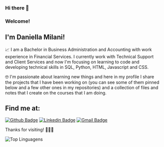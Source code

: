 ### Hi there 👋  
### Welcome!
 
## I'm Daniella Milani!
 
📈  I am a Bachelor in Business Administration and Accounting with work experience in Financial Services. I currently work with Technical Support and Client Services and now I'm focusing on learning to code and developing technical skills in SQL, Python, HTML, Javascript and CSS.

🤓  I'm passionate about learning new things and  here in my profile I share the projects that I have been working on (you can see some of them pinned below and a few other ones in my repositories) and a collection of files and notes that I create on the courses that I am doing.
 
## Find me at:
[![Github Badge](https://img.shields.io/badge/-Github-000?style=flat-square&logo=Github&logoColor=white&link=https://github.com/danimilani)](https://github.com/danimilani)
[![Linkedin Badge](https://img.shields.io/badge/-LinkedIn-blue?style=flat-square&logo=Linkedin&logoColor=white&link=https://www.linkedin.com/in/daniella-milani/)](https://www.linkedin.com/in/daniella-milani/)
[![Gmail Badge](https://img.shields.io/badge/-Gmail-c14438?style=flat-square&logo=Gmail&logoColor=white&link=mailto:mp.danii@gmail.com)](mailto:daniellapmilani@gmail.com)
 
Thanks for visiting! 👩🏼‍💻


![Top Linguagens](https://github-readme-stats.vercel.app/api/top-langs/?username=danimilani&layout=compact)

